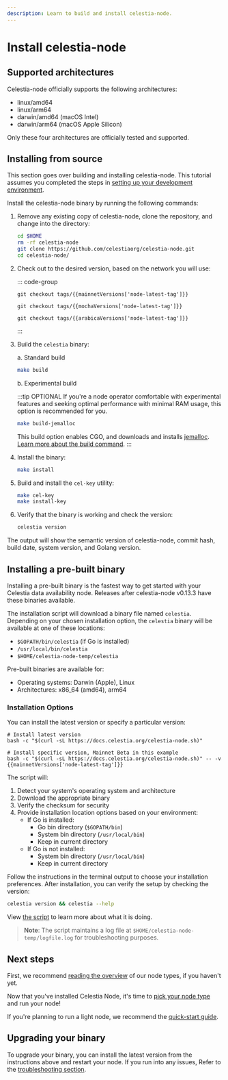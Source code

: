 ```yaml
---
description: Learn to build and install celestia-node.
---
```


# Install celestia-node

<!-- markdownlint-disable MD033 -->
<script setup>
import constants from '/.vitepress/constants/constants.js'
import arabicaVersions from '/.vitepress/constants/arabica_versions.js'
import mochaVersions from '/.vitepress/constants/mocha_versions.js'
import mainnetVersions from '/.vitepress/constants/mainnet_versions.js'
</script>

## Supported architectures

Celestia-node officially supports the following architectures:

- linux/amd64
- linux/arm64
- darwin/amd64 (macOS Intel)
- darwin/arm64 (macOS Apple Silicon)

Only these four architectures are officially tested and supported.

## Installing from source

This section goes over building and installing celestia-node. This
tutorial assumes you completed the steps in
[setting up your development environment](/how-to-guides/environment.md).

Install the celestia-node binary by running the following
commands:

1. Remove any existing copy of celestia-node, clone the repository,
   and change into the directory:

   ```bash
   cd $HOME
   rm -rf celestia-node
   git clone https://github.com/celestiaorg/celestia-node.git
   cd celestia-node/
   ```

2. Check out to the desired version, based on the network you will use:

   ::: code-group

   ```bash-vue [Mainnet Beta]
   git checkout tags/{{mainnetVersions['node-latest-tag']}}
   ```

   ```bash-vue [Mocha]
   git checkout tags/{{mochaVersions['node-latest-tag']}}
   ```

   ```bash-vue [Arabica]
   git checkout tags/{{arabicaVersions['node-latest-tag']}}
   ```

   :::

3. Build the `celestia` binary:

   a. Standard build

   ```bash
   make build
   ```

   b. Experimental build

   :::tip OPTIONAL
   If you're a node operator comfortable with experimental features and
   seeking optimal performance with minimal RAM usage, this option is
   recommended for you.

   ```bash
   make build-jemalloc
   ```

   This build option enables CGO, and downloads and installs
   [jemalloc](https://jemalloc.net/).
   [Learn more about the build command](https://github.com/celestiaorg/celestia-node/releases/tag/v0.12.1#:~:text=%F0%9F%8F%97%EF%B8%8F-,New%20build%20option,-%3A%20Makefile%20now%20has).
   :::

4. Install the binary:

   ```bash
   make install
   ```

5. Build and install the `cel-key` utility:

   ```bash
   make cel-key
   make install-key
   ```

6. Verify that the binary is working and check the version:

   ```bash
   celestia version
   ```

The output will show the semantic version of celestia-node,
commit hash, build date, system version, and Golang version.

## Installing a pre-built binary

Installing a pre-built binary is the fastest way to get started with your Celestia data availability node. Releases after celestia-node v0.13.3 have these binaries available.

The installation script will download a binary file named `celestia`. Depending on your chosen installation option, the `celestia` binary will be available at one of these locations:

- `$GOPATH/bin/celestia` (if Go is installed)
- `/usr/local/bin/celestia`
- `$HOME/celestia-node-temp/celestia`

Pre-built binaries are available for:

- Operating systems: Darwin (Apple), Linux
- Architectures: x86_64 (amd64), arm64

### Installation Options

You can install the latest version or specify a particular version:

```bash-vue
# Install latest version
bash -c "$(curl -sL https://docs.celestia.org/celestia-node.sh)"

# Install specific version, Mainnet Beta in this example
bash -c "$(curl -sL https://docs.celestia.org/celestia-node.sh)" -- -v {{mainnetVersions['node-latest-tag']}}
```

The script will:

1. Detect your system's operating system and architecture
2. Download the appropriate binary
3. Verify the checksum for security
4. Provide installation location options based on your environment:
   - If Go is installed:
     - Go bin directory (`$GOPATH/bin`)
     - System bin directory (`/usr/local/bin`)
     - Keep in current directory
   - If Go is not installed:
     - System bin directory (`/usr/local/bin`)
     - Keep in current directory

Follow the instructions in the terminal output to choose your installation preferences. After installation, you can verify the setup by checking the version:

```bash
celestia version && celestia --help
```

View [the script](https://github.com/celestiaorg/docs/tree/main/public/celestia-node.sh) to learn more about what it is doing.

> **Note**: The script maintains a log file at `$HOME/celestia-node-temp/logfile.log` for troubleshooting purposes.

## Next steps

First, we recommend [reading the overview](/how-to-guides/nodes-overview.md)
of our node types, if you haven't yet.

Now that you've installed Celestia Node, it's time to
[pick your node type](/how-to-guides/decide-node.md) and run your node!

If you're planning to run a light node,
we recommend the [quick-start guide](/how-to-guides/quick-start.md).

## Upgrading your binary

To upgrade your binary, you can install the latest version from the
instructions above and restart your node. If you run into any issues,
Refer to the [troubleshooting section](/how-to-guides/celestia-node-troubleshooting.md).

